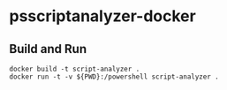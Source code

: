 # psscriptanalyzer-docker

## Build and Run

    docker build -t script-analyzer .
    docker run -t -v ${PWD}:/powershell script-analyzer .
